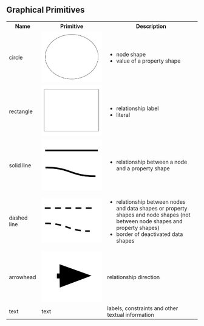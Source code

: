 ## Graphical Primitives</h2>

<table id="tab-vis-prim" class="small-images">
  <tr>
    <th>Name</th>
    <th>Primitive</th>
    <th>Description</th>
  </tr>
  <tr>
    <td>circle</td>
    <td><img src="./resources/images/primitives/circle.svg"/></td>
    <td>
      <ul>
        <li>node shape</li>
        <li>value of a property shape</li>
      </ul>
    </td>
  </tr>
  <tr>
    <td>rectangle</td>
    <td><img src="./resources/images/primitives/rectangle.svg"/></td>
    <td>
      <ul>
        <li>relationship label</li>
        <li>literal</li>
      </ul>
    </td>
  </tr>
  <tr>
    <td>solid line</td>
    <td><img src="./resources/images/primitives/solid-edge.svg"/></td>
    <td>
      <ul>
        <li>relationship between a node and a property shape</li>
      </ul>
    </td>
  </tr>
  <tr>
    <td>dashed line</td>
    <td><img src="./resources/images/primitives/dashed-edge.svg"/></td>
    <td>
      <ul>
        <li>relationship between nodes and data shapes or property shapes and node shapes (not between node shapes and property shapes)</li>
        <li>border of deactivated data shapes</li>
      </ul>
    </td>
  </tr>
  <tr>
    <td>arrowhead</td>
    <td><img src="./resources/images/primitives/arrow-head.svg"/></td>
    <td>
       relationship direction
    </td>
  </tr>
  <tr>
    <td>text</td>
    <td>text</td>
    <td>labels, constraints and other textual information</td>
  </tr>
 </table>



